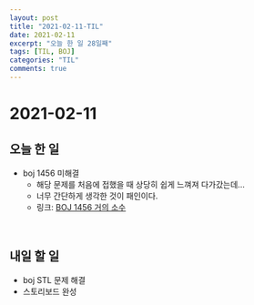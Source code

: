```yaml
---
layout: post
title: "2021-02-11-TIL"
date: 2021-02-11
excerpt: "오늘 한 일 28일째"
tags: [TIL, BOJ]
categories: "TIL"
comments: true
---
```


# 2021-02-11

## 오늘 한 일    
- boj 1456 미해결
    - 해당 문제를 처음에 접했을 때 상당히 쉽게 느껴져 다가갔는데...
    - 너무 간단하게 생각한 것이 패인이다.
    - 링크: [BOJ 1456 거의 소수](https://l-zzu-h.tistory.com/entry/BOJ-1456%EA%B1%B0%EC%9D%98-%EC%86%8C%EC%88%98)

<br>

## 내일 할 일
- boj STL 문제 해결
- 스토리보드 완성